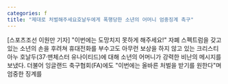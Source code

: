 ```yaml
---
categories: f
title: "제대로 처벌해주세요호날두에게 폭행당한 소년의 어머니 엄중징계 촉구"
---
```

[스포츠조선 이원만 기자] "이번에는 도망치지 못하게 해주세요!" 자폐 스펙트럼을 갖고 있는 소년의 손을 후려쳐 휴대전화를 부수고도 아무런 보상을 하지 않고 있는 크리스티아누 호날두(37·맨체스터 유나이티드)에 대해 소년의 어머니가 강력한 비난의 메시지를 보냈다. 더불어 잉글랜드 축구협회(FA)에도 "이번에는 올바른 처벌을 받기를 원한다"며 엄중한 징계를 
